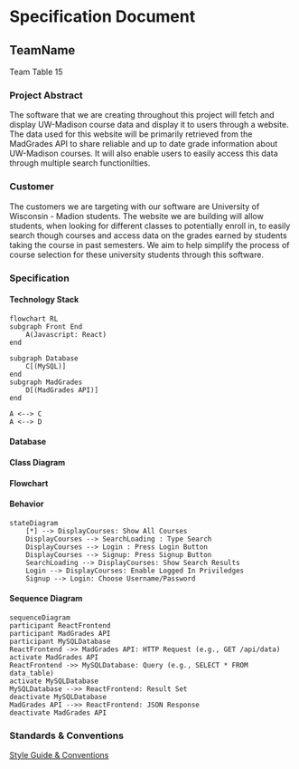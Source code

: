 # Specification Document

## TeamName

<!--The name of your team.-->
Team Table 15

### Project Abstract

<!--A one paragraph summary of what the software will do.-->

The software that we are creating throughout this project will fetch and display UW-Madison course data and display it to users through a website. The data used for this website will be primarily retrieved from the MadGrades API to share reliable and up to date grade information about UW-Madison courses. It will also enable users to easily access this data through multiple search functionilties. 

### Customer

<!--A brief description of the customer for this software, both in general (the population who might eventually use such a system) and specifically for this document (the customer(s) who informed this document). Every project will have a customer from the CS506 instructional staff. Requirements should not be derived simply from discussion among team members. Ideally your customer should not only talk to you about requirements but also be excited later in the semester to use the system.-->

The customers we are targeting with our software are University of Wisconsin - Madion students. The website we are building will allow students, when looking for different classes to potentially enroll in, to easily search though courses and access data on the grades earned by students taking the course in past semesters. We aim to help simplify the process of course selection for these university students through this software.

### Specification

<!--A detailed specification of the system. UML, or other diagrams, such as finite automata, or other appropriate specification formalisms, are encouraged over natural language.-->

<!--Include sections, for example, illustrating the database architecture (with, for example, an ERD).-->

<!--Included below are some sample diagrams, including some example tech stack diagrams.-->

#### Technology Stack

```mermaid
flowchart RL
subgraph Front End
	A(Javascript: React)
end
	
subgraph Database
	C[(MySQL)]
end
subgraph MadGrades
	D[(MadGrades API)]
end

A <--> C
A <--> D
```

#### Database



#### Class Diagram



#### Flowchart



#### Behavior
```mermaid
stateDiagram
    [*] --> DisplayCourses: Show All Courses
    DisplayCourses --> SearchLoading : Type Search
    DisplayCourses --> Login : Press Login Button
    DisplayCourses --> Signup: Press Signup Button
    SearchLoading --> DisplayCourses: Show Search Results
    Login --> DisplayCourses: Enable Logged In Priviledges
    Signup --> Login: Choose Username/Password
```

#### Sequence Diagram

```mermaid
sequenceDiagram
participant ReactFrontend
participant MadGrades API
participant MySQLDatabase
ReactFrontend ->> MadGrades API: HTTP Request (e.g., GET /api/data)
activate MadGrades API
ReactFrontend ->> MySQLDatabase: Query (e.g., SELECT * FROM data_table)
activate MySQLDatabase
MySQLDatabase -->> ReactFrontend: Result Set
deactivate MySQLDatabase
MadGrades API -->> ReactFrontend: JSON Response
deactivate MadGrades API
```

### Standards & Conventions

<!--This is a link to a seperate coding conventions document / style guide-->
[Style Guide & Conventions](STYLE.md)